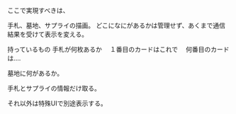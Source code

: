 ここで実現すべきは、

手札、墓地、サプライの描画。
どこになにがあるかは管理せず、あくまで通信結果を受けて表示を変える。

持っているもの
手札が何枚あるか
　１番目のカードはこれで
　何番目のカードは....

墓地に何があるか。


手札とサプライの情報だけ取る。

それ以外は特殊UIで別途表示する。